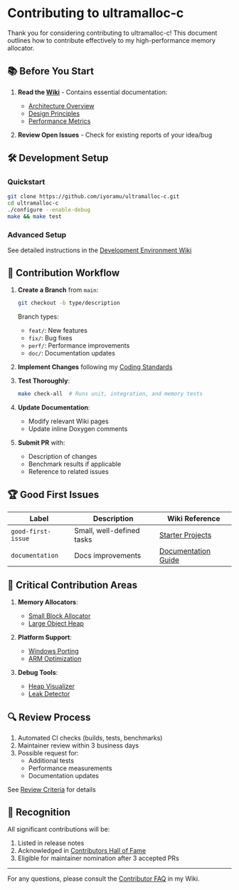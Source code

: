 # Contributing to ultramalloc-c

Thank you for considering contributing to ultramalloc-c! This document outlines how to contribute effectively to my high-performance memory allocator.

## 📚 Before You Start

1. **Read the [Wiki](https://github.com/iyoramu/ultramalloc-c/wiki)** - Contains essential documentation:
   - [Architecture Overview](https://github.com/iyoramu/ultramalloc-c/wiki/Architecture)
   - [Design Principles](https://github.com/iyoramu/ultramalloc-c/wiki/Design-Principles)
   - [Performance Metrics](https://github.com/iyoramu/ultramalloc-c/wiki/Performance-Metrics)

2. **Review Open Issues** - Check for existing reports of your idea/bug

## 🛠 Development Setup

### Quickstart
```bash
git clone https://github.com/iyoramu/ultramalloc-c.git
cd ultramalloc-c
./configure --enable-debug
make && make test
```

### Advanced Setup
See detailed instructions in the [Development Environment Wiki](https://github.com/iyoramu/ultramalloc-c/wiki/Development-Environment)

## 🧩 Contribution Workflow

1. **Create a Branch** from `main`:
   ```bash
   git checkout -b type/description
   ```
   Branch types:
   - `feat/`: New features
   - `fix/`: Bug fixes
   - `perf/`: Performance improvements
   - `doc/`: Documentation updates

2. **Implement Changes** following my [Coding Standards](https://github.com/iyoramu/ultramalloc-c/wiki/Coding-Standards)

3. **Test Thoroughly**:
   ```bash
   make check-all  # Runs unit, integration, and memory tests
   ```

4. **Update Documentation**:
   - Modify relevant Wiki pages
   - Update inline Doxygen comments

5. **Submit PR** with:
   - Description of changes
   - Benchmark results if applicable
   - Reference to related issues

## 🏆 Good First Issues

Label | Description | Wiki Reference
----- | ----------- | -------------
`good-first-issue` | Small, well-defined tasks | [Starter Projects](https://github.com/iyoramu/ultramalloc-c/wiki/Starter-Projects)
`documentation` | Docs improvements | [Documentation Guide](https://github.com/iyoramu/ultramalloc-c/wiki/Documentation-Guide)

## 🚨 Critical Contribution Areas

1. **Memory Allocators**:
   - [Small Block Allocator](https://github.com/iyoramu/ultramalloc-c/wiki/Small-Block-Allocator)
   - [Large Object Heap](https://github.com/iyoramu/ultramalloc-c/wiki/Large-Object-Heap)

2. **Platform Support**:
   - [Windows Porting](https://github.com/iyoramu/ultramalloc-c/wiki/Windows-Porting)
   - [ARM Optimization](https://github.com/iyoramu/ultramalloc-c/wiki/ARM-Optimization)

3. **Debug Tools**:
   - [Heap Visualizer](https://github.com/iyoramu/ultramalloc-c/wiki/Heap-Visualizer)
   - [Leak Detector](https://github.com/iyoramu/ultramalloc-c/wiki/Leak-Detector)

## 🔍 Review Process

1. Automated CI checks (builds, tests, benchmarks)
2. Maintainer review within 3 business days
3. Possible request for:
   - Additional tests
   - Performance measurements
   - Documentation updates

See [Review Criteria](https://github.com/iyoramu/ultramalloc-c/wiki/Review-Criteria) for details

## 🏅 Recognition

All significant contributions will be:
1. Listed in release notes
2. Acknowledged in [Contributors Hall of Fame](https://github.com/iyoramu/ultramalloc-c/wiki/Contributors)
3. Eligible for maintainer nomination after 3 accepted PRs

---

For any questions, please consult the [Contributor FAQ](https://github.com/iyoramu/ultramalloc-c/wiki/Contributor-FAQ) in my Wiki.
